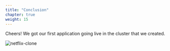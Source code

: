 ```yaml
---
title: "Conclusion"
chapter: true
weight: 15
---
```


Cheers! We got our first application going live in the cluster that we created.


![netflix-clone](../images/netflix-clone.png "netflix")